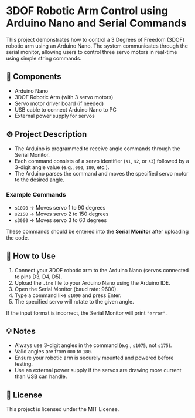 # 3DOF Robotic Arm Control using Arduino Nano and Serial Commands

This project demonstrates how to control a 3 Degrees of Freedom (3DOF) robotic arm using an Arduino Nano. The system communicates through the serial monitor, allowing users to control three servo motors in real-time using simple string commands.

## 🔧 Components

- Arduino Nano
- 3DOF Robotic Arm (with 3 servo motors)
- Servo motor driver board (if needed)
- USB cable to connect Arduino Nano to PC
- External power supply for servos

## ⚙️ Project Description

- The Arduino is programmed to receive angle commands through the Serial Monitor.
- Each command consists of a servo identifier (`s1`, `s2`, or `s3`) followed by a 3-digit angle value (e.g., `090`, `180`, etc.).
- The Arduino parses the command and moves the specified servo motor to the desired angle.

### Example Commands

- `s1090` → Moves servo 1 to 90 degrees
- `s2150` → Moves servo 2 to 150 degrees
- `s3060` → Moves servo 3 to 60 degrees

These commands should be entered into the **Serial Monitor** after uploading the code.

## 🧠 How to Use

1. Connect your 3DOF robotic arm to the Arduino Nano (servos connected to pins D3, D4, D5).
2. Upload the `.ino` file to your Arduino Nano using the Arduino IDE.
3. Open the Serial Monitor (baud rate: 9600).
4. Type a command like `s1090` and press Enter.
5. The specified servo will rotate to the given angle.

If the input format is incorrect, the Serial Monitor will print `"error"`.

## 💡 Notes

- Always use 3-digit angles in the command (e.g., `s1075`, not `s175`).
- Valid angles are from `000` to `180`.
- Ensure your robotic arm is securely mounted and powered before testing.
- Use an external power supply if the servos are drawing more current than USB can handle.


## 📄 License

This project is licensed under the MIT License.
